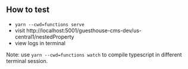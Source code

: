 ## How to test

- `yarn --cwd=functions serve`
- visit http://localhost:5001/guesthouse-cms-dev/us-central1/nestedProperty
- view logs in terminal

Note: use `yarn --cwd=functions watch` to compile typescript in different terminal session.
